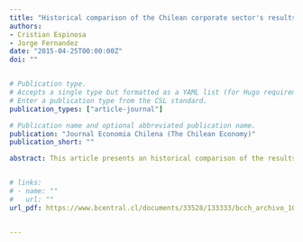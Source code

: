 ```yaml
---
title: "Historical comparison of the Chilean corporate sector's results (in Spanish)"
authors:
- Cristian Espinosa
- Jorge Fernandez
date: "2015-04-25T00:00:00Z"
doi: ""


# Publication type.
# Accepts a single type but formatted as a YAML list (for Hugo requirements).
# Enter a publication type from the CSL standard.
publication_types: ["article-journal"]

# Publication name and optional abbreviated publication name.
publication: "Journal Economia Chilena (The Chilean Economy)"
publication_short: ""

abstract: This article presents an historical comparison of the results of companies reporting to the Superintendence of Securities and Insurance. This comparison covers periods during which the country was exposed to different economic cycles, spanning from 1994 to 2013. It analyzes in detail the Asian crisis and its subsequent recovery, the subprime crisis, and finally, the current situation.


# links:
# - name: ""
#   url: ""
url_pdf: https://www.bcentral.cl/documents/33528/133333/bcch_archivo_101969_es.pdf#page=70


---
```

